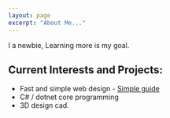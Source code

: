 ```yaml
---
layout: page
excerpt: "About Me..."
---
```


I a newbie, Learning more is my goal.

## Current Interests and Projects:

- Fast and simple web design - [Simple guide](https://biodata-club.github.io/githubPagesTutorial/)
- C# / dotnet core programming
- 3D design cad.
